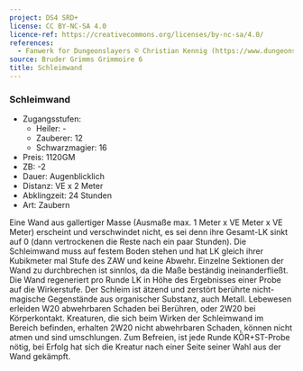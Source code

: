 ```yaml
---
project: DS4 SRD+
license: CC BY-NC-SA 4.0
licence-ref: https://creativecommons.org/licenses/by-nc-sa/4.0/
references: 
  - Fanwerk for Dungeonslayers © Christian Kennig (https://www.dungeonslayers.net/)
source: Bruder Grimms Grimmoire 6
title: Schleimwand
---
```


### Schleimwand

- Zugangsstufen:
  - Heiler: -
  - Zauberer: 12
  - Schwarzmagier: 16
- Preis: 1120GM
- ZB: -2
- Dauer: Augenblicklich
- Distanz: VE x 2 Meter
- Abklingzeit: 24 Stunden
- Art: Zaubern

Eine Wand aus gallertiger Masse (Ausmaße max. 1 Meter x VE Meter x VE Meter) erscheint und verschwindet nicht, es sei denn ihre Gesamt-LK sinkt auf 0 (dann vertrockenen die Reste nach ein paar Stunden). Die Schleimwand muss auf festem Boden stehen und hat LK gleich ihrer Kubikmeter mal Stufe des ZAW und keine Abwehr. Einzelne Sektionen der Wand zu durchbrechen ist sinnlos, da die Maße beständig ineinanderfließt. Die Wand regeneriert pro Runde LK in Höhe des Ergebnisses einer Probe auf die Wirkerstufe. Der Schleim ist ätzend und zerstört berührte nicht-magische Gegenstände aus organischer Substanz, auch Metall. Lebewesen erleiden W20 abwehrbaren Schaden bei Berühren, oder 2W20 bei Körperkontakt. Kreaturen, die sich beim Wirken der Schleimwand im Bereich befinden, erhalten 2W20 nicht abwehrbaren Schaden, können nicht atmen und sind umschlungen. Zum Befreien, ist jede Runde KÖR+ST-Probe nötig, bei Erfolg hat sich die Kreatur nach einer Seite seiner Wahl aus der Wand gekämpft.

